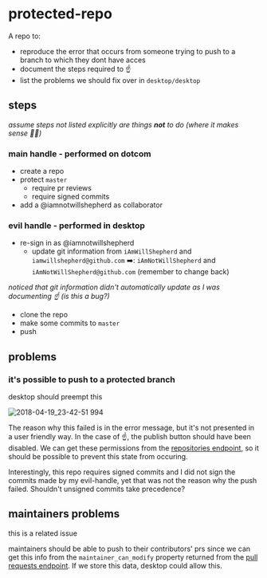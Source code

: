 # protected-repo
A repo to:
  * reproduce the error that occurs from someone trying to push to a branch to which they dont have acces
  * document the steps required to :point_up:
  * list the problems we should fix over in `desktop/desktop` 

## steps
_assume steps not listed explicitly are things **not** to do (where it makes sense :man_shrugging:)_

### main handle - performed on dotcom
* create a repo
* protect `master`
  * require pr reviews
  * require signed commits
* add a @iamnotwillshepherd as collaborator

### evil handle - performed in desktop
* re-sign in as @iamnotwillshepherd
  * update git information from `iAmWillShepherd` and `iamwillshepherd@github.com` :arrow_right:: `iAmNotWillShepherd` and `iAmNotWillShepherd@github.com` (remember to change back)
  
_noticed that git information didn't automatically update as I was documenting :point_up: (is this a bug?)_

* clone the repo
* make some commits to `master`
* push

## problems

### it's possible to push to a protected branch
desktop should preempt this

![2018-04-19_23-42-51 994](https://github.com/iAmWillShepherd/protected-repo/blob/master/2018-04-19_23-42-51.994.png)

The reason why this failed is in the error message, but it's not presented in a user friendly way. In the case of :point_up:, the publish button should have been disabled. We can get these permissions from the [repositories endpoint](https://developer.github.com/v3/repos/#response), so it should be possible to prevent this state from occuring. 

Interestingly, this repo requires signed commits and I did not sign the commits made by my evil-handle, yet that was not the reason why the push failed. Shouldn't unsigned commits take precedence?

## maintainers problems
this is a related issue

maintainers should be able to push to their contributors' prs since we can get this info from the `maintainer_can_modify` property returned from the [pull requests endpoint](https://developer.github.com/v3/pulls/#response-1). If we store this data, desktop could allow this.
